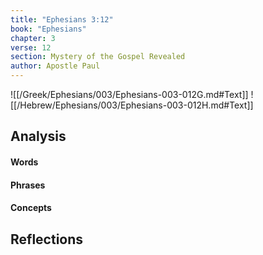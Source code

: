 ```yaml
---
title: "Ephesians 3:12"
book: "Ephesians"
chapter: 3
verse: 12
section: Mystery of the Gospel Revealed
author: Apostle Paul
---
```

![[/Greek/Ephesians/003/Ephesians-003-012G.md#Text]]
![[/Hebrew/Ephesians/003/Ephesians-003-012H.md#Text]]

## Analysis

#### Words

#### Phrases

#### Concepts

## Reflections
